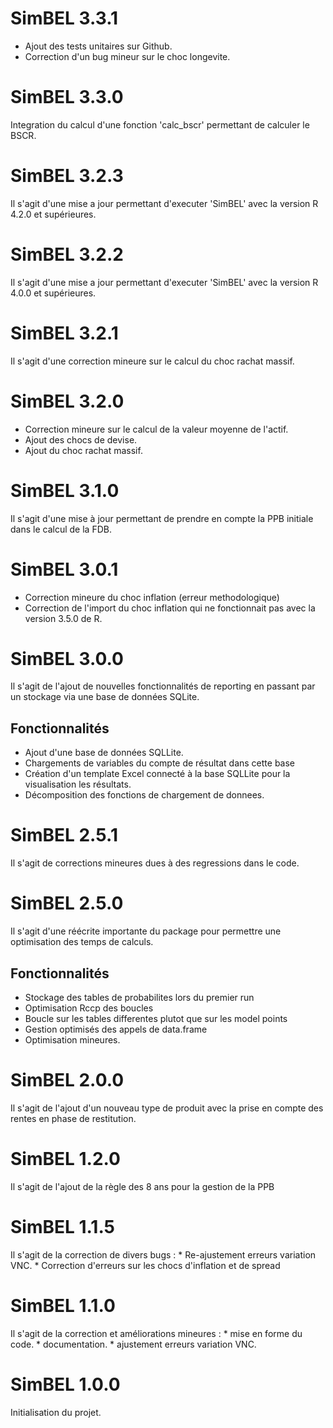 # SimBEL 3.3.1

-   Ajout des tests unitaires sur Github.
-   Correction d'un bug mineur sur le choc longevite.

# SimBEL 3.3.0

Integration du calcul d'une fonction 'calc_bscr' permettant de calculer le BSCR.

# SimBEL 3.2.3

Il s'agit d'une mise a jour permettant d'executer 'SimBEL' avec la version R 4.2.0 et supérieures.

# SimBEL 3.2.2

Il s'agit d'une mise a jour permettant d'executer 'SimBEL' avec la version R 4.0.0 et supérieures.

# SimBEL 3.2.1

Il s'agit d'une correction mineure sur le calcul du choc rachat massif.

# SimBEL 3.2.0

-   Correction mineure sur le calcul de la valeur moyenne de l'actif.
-   Ajout des chocs de devise.
-   Ajout du choc rachat massif.

# SimBEL 3.1.0

Il s'agit d'une mise à jour permettant de prendre en compte la PPB initiale dans le calcul de la FDB.

# SimBEL 3.0.1

-   Correction mineure du choc inflation (erreur methodologique)
-   Correction de l'import du choc inflation qui ne fonctionnait pas avec la version 3.5.0 de R.

# SimBEL 3.0.0

Il s'agit de l'ajout de nouvelles fonctionnalités de reporting en passant par un stockage via une base de données SQLite.

## Fonctionnalités

-   Ajout d'une base de données SQLLite.
-   Chargements de variables du compte de résultat dans cette base
-   Création d'un template Excel connecté à la base SQLLite pour la visualisation les résultats.
-   Décomposition des fonctions de chargement de donnees.

# SimBEL 2.5.1

Il s'agit de corrections mineures dues à des regressions dans le code.

# SimBEL 2.5.0

Il s'agit d'une réécrite importante du package pour permettre une optimisation des temps de calculs.

## Fonctionnalités

-   Stockage des tables de probabilites lors du premier run
-   Optimisation Rccp des boucles
-   Boucle sur les tables differentes plutot que sur les model points
-   Gestion optimisés des appels de data.frame
-   Optimisation mineures.

# SimBEL 2.0.0

Il s'agit de l'ajout d'un nouveau type de produit avec la prise en compte des rentes en phase de restitution.

# SimBEL 1.2.0

Il s'agit de l'ajout de la règle des 8 ans pour la gestion de la PPB

# SimBEL 1.1.5

Il s'agit de la correction de divers bugs : \* Re-ajustement erreurs variation VNC. \* Correction d'erreurs sur les chocs d'inflation et de spread

# SimBEL 1.1.0

Il s'agit de la correction et améliorations mineures : \* mise en forme du code. \* documentation. \* ajustement erreurs variation VNC.

# SimBEL 1.0.0

Initialisation du projet.
